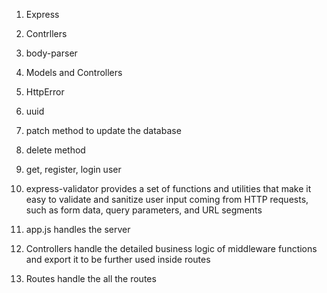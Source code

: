 1. Express
2. Contrllers
3. body-parser
4. Models and Controllers
5. HttpError
6. uuid
7. patch method to update the database
8. delete method
9. get, register, login user
10. express-validator provides a set of functions and utilities that make it easy to validate and sanitize user input coming from HTTP requests, such as form data, query parameters, and URL segments

1. app.js handles the server
2. Controllers handle the detailed business logic of middleware 
  functions and export it to be further used inside routes
3. Routes handle the all the routes